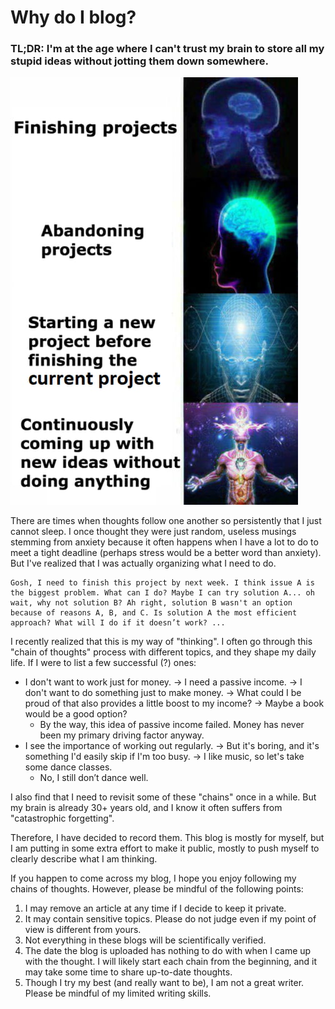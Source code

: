 # Why do I blog?

### TL;DR: I'm at the age where I can't trust my brain to store all my stupid ideas without jotting them down somewhere.

![Idea meme](../images/stories/idea_meme.jpeg)

There are times when thoughts follow one another so persistently that I just cannot sleep. I once thought they were just random, useless musings stemming from anxiety because it often happens when I have a lot to do to meet a tight deadline (perhaps stress would be a better word than anxiety). But I've realized that I was actually organizing what I need to do.

```
Gosh, I need to finish this project by next week. I think issue A is the biggest problem. What can I do? Maybe I can try solution A... oh wait, why not solution B? Ah right, solution B wasn't an option because of reasons A, B, and C. Is solution A the most efficient approach? What will I do if it doesn’t work? ...
```

I recently realized that this is my way of "thinking". I often go through this "chain of thoughts" process with different topics, and they shape my daily life. If I were to list a few successful (?) ones:

- I don't want to work just for money. -> I need a passive income. -> I don't want to do something just to make money. -> What could I be proud of that also provides a little boost to my income? -> Maybe a book would be a good option?
  - By the way, this idea of passive income failed. Money has never been my primary driving factor anyway.
- I see the importance of working out regularly. -> But it's boring, and it's something I'd easily skip if I'm too busy. -> I like music, so let's take some dance classes.
  - No, I still don’t dance well.

I also find that I need to revisit some of these "chains" once in a while. But my brain is already 30+ years old, and I know it often suffers from "catastrophic forgetting".

Therefore, I have decided to record them. This blog is mostly for myself, but I am putting in some extra effort to make it public, mostly to push myself to clearly describe what I am thinking.

If you happen to come across my blog, I hope you enjoy following my chains of thoughts. However, please be mindful of the following points:

1. I may remove an article at any time if I decide to keep it private.
2. It may contain sensitive topics. Please do not judge even if my point of view is different from yours.
3. Not everything in these blogs will be scientifically verified.
4. The date the blog is uploaded has nothing to do with when I came up with the thought. I will likely start each chain from the beginning, and it may take some time to share up-to-date thoughts.
5. Though I try my best (and really want to be), I am not a great writer. Please be mindful of my limited writing skills.
